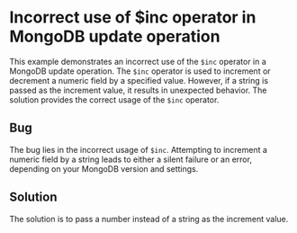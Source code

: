 # Incorrect use of $inc operator in MongoDB update operation
This example demonstrates an incorrect use of the `$inc` operator in a MongoDB update operation. The `$inc` operator is used to increment or decrement a numeric field by a specified value.  However, if a string is passed as the increment value, it results in unexpected behavior. The solution provides the correct usage of the `$inc` operator.

## Bug
The bug lies in the incorrect usage of `$inc`.  Attempting to increment a numeric field by a string leads to either a silent failure or an error, depending on your MongoDB version and settings.

## Solution
The solution is to pass a number instead of a string as the increment value.